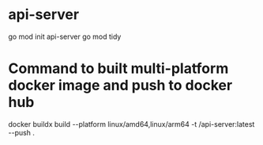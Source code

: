 # api-server

go mod init api-server
go mod tidy

# Command to built multi-platform docker image and push to docker hub

docker buildx build --platform linux/amd64,linux/arm64 -t <dockerhub-username>/api-server:latest --push .
